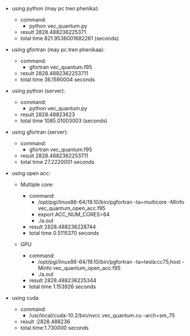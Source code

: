 + using python (may pc tren phenika):
	+ command: 
		+ python vec_quantum.py
	+ result 2828.488236225371
	+ total time 821.9536001682281 (seconds)

+  using gfortran (may pc tren phenikaa):
	+ command: 
		+ gfortran vec_quantum.f95
	+ result   2828.4882362253711     
	+ total time   36.1590004     seconds

+ using python (server):
	+ command: 
		+ python vec_quantum.py
	+ result 2828.48823623
	+ total time 1085.01003003 (seconds)

+ using gfortran (server):
	+ command: 
		+ gfortran vec_quantum.f95
	+ result   2828.4882362253711     
 	+ total time   27.2220001     seconds

+ using open acc:
	+ Multiple core:
		+ command: 
			+ /opt/pgi/linux86-64/19.10/bin/pgfortran -ta=multicore -Minfo vec_quantum_open_acc.f95 
			+ export ACC_NUM_CORES=64 
			+ ./a.out
		+ result    2828.488236228744     
 		+ total time   0.5115370     seconds
		
	+ GPU
		+ command: 
			+ /opt/pgi/linux86-64/19.10/bin/pgfortran -ta=tesla:cc75,host -Minfo vec_quantum_open_acc.f95
			+ ./a.out
		+ result    2828.488236225344     
 		+ total time    1.153926     seconds
+ using cuda
	+ command: 
		+ /usr/local/cuda-10.2/bin/nvcc vec_quantum.cu -arch=sm_75
	+ result :2828.488236
	+ total time:1.730000 seconds
	
